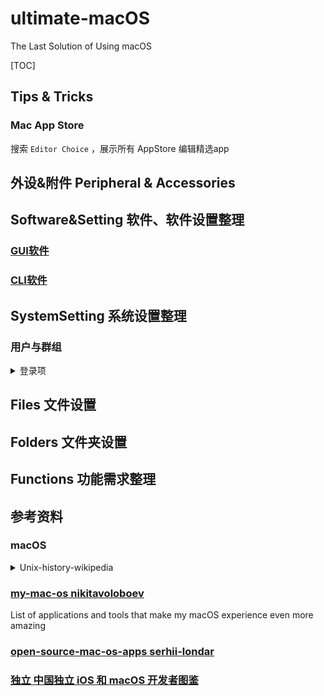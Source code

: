 # ultimate-macOS

The Last Solution of Using macOS

[TOC]

## Tips & Tricks

### Mac App Store

搜索  `Editor Choice` ，展示所有 AppStore 编辑精选app

## 外设&附件 Peripheral & Accessories


## Software&Setting 软件、软件设置整理

### [GUI软件](https://github.com/suliveevil/ultimate-macOS/tree/master/Software%26Setting/GUI/README.md)

### [CLI软件](https://github.com/suliveevil/ultimate-macOS/tree/master/Software%26Setting/CLI/README.md)

## SystemSetting 系统设置整理

### 用户与群组

<details> <summary> 登录项 </summary> <p float="left">
	使用 BAB 长截图功能滚动截图
	<bt><img src='https://github.com/suliveevil/ultimate-macOS/blob/master/Resources/myLoginItem2019-03-02.png' />
	</p></details>


## Files 文件设置

## Folders 文件夹设置

## Functions 功能需求整理


## 参考资料

### macOS

<details> <summary> Unix-history-wikipedia </summary> <p float="left">  <bt><img src='https://github.com/suliveevil/ultimate-macOS/blob/master/Resources/Unix_history_wikipedia.svg' />  </p></details>

### [my-mac-os nikitavoloboev](https://github.com/nikitavoloboev/my-mac-os)

List of applications and tools that make my macOS experience even more amazing


### [open-source-mac-os-apps serhii-londar](https://github.com/serhii-londar/open-source-mac-os-apps)

### [独立 中国独立 iOS 和 macOS 开发者图鉴](https://josephchang10.github.io/chinese-indie-hackers/)

